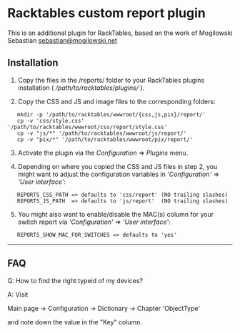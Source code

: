 # Racktables custom report plugin                                                                                                                                          
This is an additional plugin for RackTables, based on the work of 
Mogilowski Sebastian <sebastian@mogilowski.net>


## Installation

1) Copy the files in the /reports/ folder to your RackTables plugins installation ( _/path/to/racktables/plugins/_ ).

2) Copy the CSS and JS and image files to the corresponding folders:
```
   mkdir -p '/path/to/racktables/wwwroot/{css,js,pix}/report/'
   cp -v 'css/style.css' '/path/to/racktables/wwwroot/css/report/style.css'
   cp -v "js/*" '/path/to/racktables/wwwroot/js/report/'
   cp -v "pix/*" '/path/to/racktables/wwwroot/pix/report/'
```

3) Activate the plugin via the _Configuration_ => _Plugins_ menu.

4) Depending on where you copied the CSS and JS files in step 2, you might want to adjust the configuration variables in _'Configuration'_ => _'User interface'_:
```
   REPORTS_CSS_PATH => defaults to 'css/report' (NO trailing slashes)
   REPORTS_JS_PATH  => defaults to 'js/report'  (NO trailing slashes)
```

5) You might also want to enable/disable the MAC(s) column for your switch report via _'Configuration'_ => _'User interface'_:
```
   REPORTS_SHOW_MAC_FOR_SWITCHES => defaults to 'yes'
```

----

## FAQ

Q: How to find the right typeid of my devices?

A: Visit 

   Main page -> Configuration -> Dictionary -> Chapter 'ObjectType'
 
and note down the value in the "Key" column.


